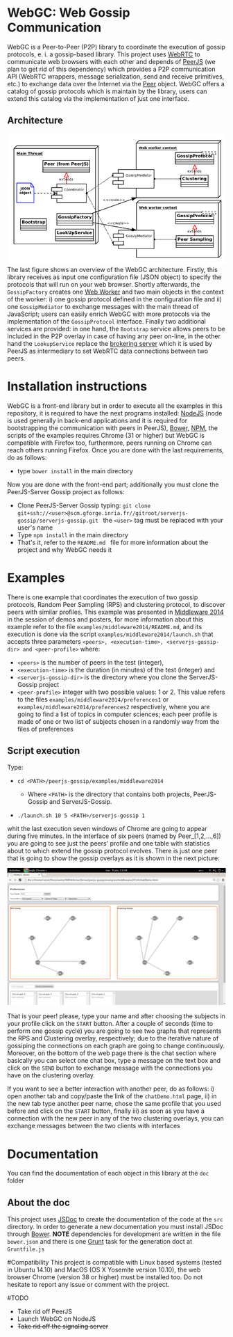 # WebGC: Web Gossip Communication
WebGC is a Peer-to-Peer (P2P) library to coordinate the execution of gossip protocols, e. i. a gossip-based library. This project uses [WebRTC](http://www.webrtc.org/) to communicate web browsers with each other and depends of [PeerJS](http://peerjs.com/) (we plan to get rid of this dependency) which provides a P2P communication API (WebRTC wrappers, message serialization, send and receive primitives, etc.) to exchange data over the Internet via the [Peer](http://peerjs.com/docs/#peer) object. WebGC offers a catalog of gossip protocols which is maintain by the library, users can extend this catalog via the implementation of just one interface.

## Architecture
![Alt text](pictures/WebGCarch.png)
The last figure shows an overview of the WebGC architecture. Firstly, this library receives as input one configuration file (JSON object) to specify the protocols that will run on your web browser. Shortly afterwards, the ```GossipFactory``` creates one [Web Worker](http://www.w3schools.com/html/html5_webworkers.asp) and two main objects in the context of the worker: i) one gossip protocol defined in the configuration file and ii) one ```GossipMediator``` to exchange messages with the main thread of JavaScript; users can easily enrich WebGC with more protocols via the implementation of the ```GossipProtocol``` interface. Finally two additional services are provided: in one hand, the ```Bootstrap``` service allows peers to be included in the P2P overlay in case of having any peer on-line, in the other hand the ```LookupService``` replace the [brokering server](https://github.com/peers/peerjs-server) which it is used by PeerJS as intermediary to set WebRTC data connections between two peers.


# Installation instructions
WebGC is a front-end library but in order to execute all the examples in this repository, it is required to have the next programs installed: [NodeJS](http://nodejs.org/) (node is used generally in back-end applications and it is required for bootstrapping the communication with peers in PeerJS), [Bower](http://bower.io/), [NPM](https://www.npmjs.org/), the scripts of the examples requires Chrome (31 or higher) but WebGC is compatible with Firefox too, furthermore, peers running on Chrome can reach others running Firefox. Once you are done with the last requirements, do as follows:

- type ``` bower install ``` in the main directory

Now you are done with the front-end part; additionally you must clone the PeerJS-Server Gossip project as follows:

- Clone PeerJS-Server Gossip typing: ``` git clone               
  git+ssh://<user>@scm.gforge.inria.fr//gitroot/serverjs-gossip/serverjs-gossip.git  ```
  the ``` <user> ``` tag must be replaced with your user's name
- Type ```npm install``` in the main directory
- That's it, refer to the ```README.md ``` file for more information about the project and why WebGC needs it

# Examples
There is one example that coordinates the execution of two gossip protocols, Random Peer Sampling (RPS) and clustering protocol, to discover peers with similar profiles. This example was presented in [Middleware 2014](http://2014.middleware-conference.org/program/posters/) in the session of demos and posters, for more information about this example refer to the file ```examples/middleware2014/README.md```, and its execution is done via the script ```examples/middleware2014/launch.sh``` that accepts three parameters  ```<peers>, <execution-time>, <serverjs-gossip-dir> and <peer-profile>``` where:

- ```<peers>``` is the number of peers in the test (integer),
- ```<execution-time>``` is the duration (in minutes) of the test (integer) and
- ```<serverjs-gossip-dir>``` is the directory where you clone the ServerJS-Gossip project
- ```<peer-profile>``` integer with two possible values: 1 or 2. This value refers to the files ```examples/middleware2014/preferences1``` or ```examples/middleware2014/preferences2``` respectively, where you are going to find a list of topics in computer sciences; each peer profile is made of one or two list of subjects chosen in a randomly way from the files of preferences

## Script execution
Type:

- ```cd <PATH>/peerjs-gossip/examples/middleware2014```
    - Where ```<PATH>``` is the directory that contains both projects, PeerJS-Gossip and
    ServerJS-Gossip.

- ```./launch.sh 10 5 <PATH>/serverjs-gossip 1```

whit the last execution seven windows of Chrome are going to appear during five minutes. In the interface of six peers (named by Peer_[1,2,...,6]) you are going to see just the peers' profile and one table with statistics about to which extend the gossip protocol evolves. There is just one peer that is going to show the gossip overlays as it is shown in the next picture:

![Alt text](pictures/MiddlewareExample.png)

That is your peer! please, type your name and after choosing the subjects in your profile click on the ```START``` button. After a couple of seconds (time to perform one gossip cycle) you are going to see two graphs that represents the RPS and Clustering overlay, respectively; due to the iterative nature of gossiping the connections on each graph are going to change continuously. Moreover, on the bottom of the web page there is the chat section where basically you can select one chat box, type a message on the text box and click on the ```SEND``` button to exchange message with the connections you have on the clustering overlay.

If you want to see a better interaction with another peer, do as follows: i) open another tab and copy/paste the link of the ```chatDemo.html``` page, ii) in the new tab type another peer name, chose the same profile that you used before and click on the ```START``` button, finally iii) as soon as you have a connection with the new peer in any of the two clustering overlays, you can exchange messages between the two clients with interfaces


# Documentation
You can find the documentation of each object in this library at the ```doc ``` folder

## About the doc
This project uses [JSDoc](https://github.com/jsdoc3/jsdoc) to create the documentation of the code
at the ```src``` directory. In order to generate a new documentation you must install JSDoc
through [Bower](http://bower.io/). **NOTE** dependencies for development are written in the file
```bower.json``` and there is one [Grunt](http://gruntjs.com/) task  for the generation doct at ```Gruntfile.js```

#Compatibility
This project is compatible with Linux based systems (tested in Ubuntu 14.10) and MacOS (OS X Yosemite version 10.10), the web browser Chrome (version 38 or higher) must be installed too. Do not hesitate to report any issue or comment with the project.

#TODO
- Take rid off PeerJS
- Launch WebGC on NodeJS
- <s>Take rid off the signaling server</s>